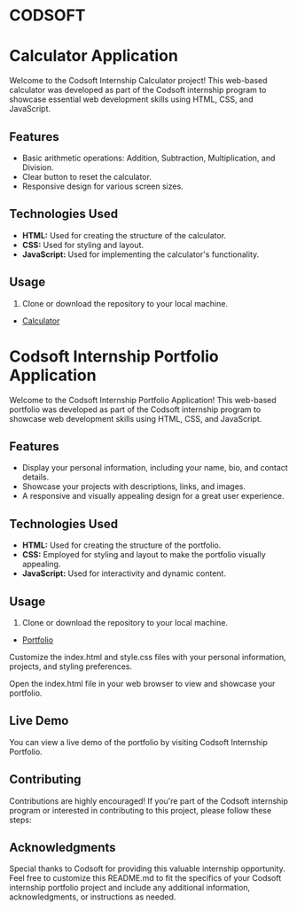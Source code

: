 # CODSOFT


# Calculator Application

Welcome to the Codsoft Internship Calculator project! This web-based calculator was developed as part of the Codsoft internship
program to showcase essential web development skills using HTML, CSS, and JavaScript.

## Features

- Basic arithmetic operations: Addition, Subtraction, Multiplication, and Division.
- Clear button to reset the calculator.
- Responsive design for various screen sizes.

## Technologies Used

- **HTML:** Used for creating the structure of the calculator.
- **CSS:** Used for styling and layout.
- **JavaScript:** Used for implementing the calculator's functionality.



## Usage

1. Clone or download the repository to your local machine.

 - [Calculator](https://github.com/Rakesh3117/CODSOFT/tree/main/Task_1/Calculator)

  

# Codsoft Internship Portfolio Application

Welcome to the Codsoft Internship Portfolio Application! This web-based portfolio was developed as part of the Codsoft internship program to showcase web development skills using HTML, CSS, and JavaScript.

## Features

- Display your personal information, including your name, bio, and contact details.
- Showcase your projects with descriptions, links, and images.
- A responsive and visually appealing design for a great user experience.

## Technologies Used

- **HTML:** Used for creating the structure of the portfolio.
- **CSS:** Employed for styling and layout to make the portfolio visually appealing.
- **JavaScript:** Used for interactivity and dynamic content.


## Usage

1. Clone or download the repository to your local machine.

- [Portfolio](https://github.com/Rakesh3117/CODSOFT/tree/main/Task_1/Portfolio)


Customize the index.html and style.css files with your personal information, projects, and styling preferences.

Open the index.html file in your web browser to view and showcase your portfolio.

## Live Demo

You can view a live demo of the portfolio by visiting Codsoft Internship Portfolio.

## Contributing

Contributions are highly encouraged! If you're part of the Codsoft internship program or interested in contributing to this project, please follow these steps:


## Acknowledgments

Special thanks to Codsoft for providing this valuable internship opportunity.
Feel free to customize this README.md to fit the specifics of your Codsoft internship portfolio project and include any additional information, acknowledgments, or instructions as needed.




